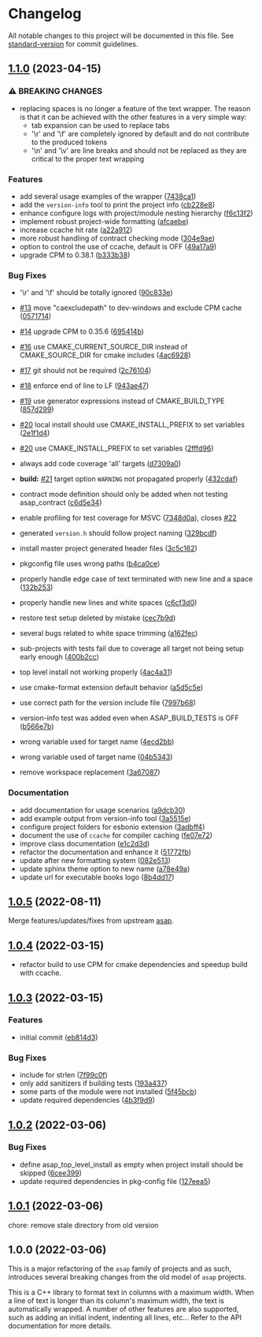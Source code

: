 # Changelog

All notable changes to this project will be documented in this file. See [standard-version](https://github.com/conventional-changelog/standard-version) for commit guidelines.

## [1.1.0](http://github.com/abdes/asap/compare/v1.0.6...v1.1.0) (2023-04-15)

### ⚠ BREAKING CHANGES

* replacing spaces is no longer a feature of the text wrapper. The reason is
  that it can be achieved with the other features in a very simple way:
  * tab expansion can be used to replace tabs
  * '\r' and '\f' are completely ignored by default and do not contribute to the
    produced tokens
  * '\n' and '\v' are line breaks and should not be replaced as they are
    critical to the proper text wrapping

### Features

* add several usage examples of the wrapper ([7438ca1](http://github.com/abdes/asap/commit/7438ca147e2d64d39d42aa555b15764af35b0d4c))
* add the `version-info` tool to print the project info ([cb228e8](http://github.com/abdes/asap/commit/cb228e8af73fbf063371e4c597f757bf5e9a4b75))
* enhance configure logs with project/module nesting hierarchy ([f6c13f2](http://github.com/abdes/asap/commit/f6c13f2a08c89cac57fb2f0dd857c8f382e50e7b))
* implement robust project-wide formatting ([afcaebe](http://github.com/abdes/asap/commit/afcaebe544fc03684ae2f85d8507b1f4571d989b))
* increase ccache hit rate ([a22a912](http://github.com/abdes/asap/commit/a22a91226060851fe9fc7e5bc0e51973df94d95c))
* more robust handling of contract checking mode ([304e9ae](http://github.com/abdes/asap/commit/304e9aee1e8fb265be78163578c45ae22569e52b))
* option to control the use of ccache, default is OFF ([49a17a9](http://github.com/abdes/asap/commit/49a17a99026ae7e59d14297d01ed2f8d10c78762))
* upgrade CPM to 0.38.1 ([b333b38](http://github.com/abdes/asap/commit/b333b3858c204fa2151171f0ac494853089ffa37))

### Bug Fixes

* '\r' and '\f' should be totally ignored ([90c833e](http://github.com/abdes/asap/commit/90c833eb86b5ca806f4458be321f4c0ed5a78986))
* [#13](http://github.com/abdes/asap/issues/13) move "caexcludepath" to dev-windows and exclude CPM cache ([0571714](http://github.com/abdes/asap/commit/0571714e9436bfec26d6450b5bc37f2a5f478a55))
* [#14](http://github.com/abdes/asap/issues/14) upgrade CPM to 0.35.6 ([695414b](http://github.com/abdes/asap/commit/695414b8e66d4d42d7ef3aaef3c6a4b8399d16c2))
* [#16](http://github.com/abdes/asap/issues/16) use CMAKE_CURRENT_SOURCE_DIR instead of CMAKE_SOURCE_DIR for cmake includes ([4ac6928](http://github.com/abdes/asap/commit/4ac6928fc2a0bf806bbcaa3bea898b5ff018a164))
* [#17](http://github.com/abdes/asap/issues/17) git should not be required ([2c76104](http://github.com/abdes/asap/commit/2c761046d0801f643aa0215d34f2795ff0093dfc))
* [#18](http://github.com/abdes/asap/issues/18) enforce end of line to LF ([943ae47](http://github.com/abdes/asap/commit/943ae479e09de999c324a9cfe3bbf8d688d255a3))
* [#19](http://github.com/abdes/asap/issues/19) use generator expressions instead of CMAKE_BUILD_TYPE ([857d299](http://github.com/abdes/asap/commit/857d2997d4ec6c879036e10234b8baf907e91089))
* [#20](http://github.com/abdes/asap/issues/20) local install should use CMAKE_INSTALL_PREFIX to set variables ([2e1f1d4](http://github.com/abdes/asap/commit/2e1f1d49baff64dbf47dbbda234886ad2dfdbf1c))
* [#20](http://github.com/abdes/asap/issues/20) use CMAKE_INSTALL_PREFIX to set variables ([2fffd96](http://github.com/abdes/asap/commit/2fffd96392114993bbb72e3f614725f867d61ab1))
* always add code coverage 'all' targets ([d7309a0](http://github.com/abdes/asap/commit/d7309a0806e11a46c73b700f12bccb424c62839b))
* **build:** [#21](http://github.com/abdes/asap/issues/21) target option `WARNING` not propagated properly ([432cdaf](http://github.com/abdes/asap/commit/432cdaff1e5c8775d0d5c533dd0abe5eac229bd7))
* contract mode definition should only be added when not testing asap_contract ([c6d5e34](http://github.com/abdes/asap/commit/c6d5e342e7a74236bb1b006be1e0d6bfe956a51a))
* enable profiling for test coverage for MSVC ([7348d0a](http://github.com/abdes/asap/commit/7348d0a36b05b2f2e9c517e5b981f2c218bd511e)), closes [#22](http://github.com/abdes/asap/issues/22)
* generated `version.h` should follow project naming ([329bcdf](http://github.com/abdes/asap/commit/329bcdfc8cb9ba4782d0cbf4b3f21ad677307644))
* install master project generated header files ([3c5c162](http://github.com/abdes/asap/commit/3c5c1628b3c920e52200f7e14ecde2346b78a6f4))
* pkgconfig file uses wrong paths ([b4ca0ce](http://github.com/abdes/asap/commit/b4ca0ceb11cc379c11bf15135ba558d8555cc772))
* properly handle edge case of text terminated with new line and a space ([132b253](http://github.com/abdes/asap/commit/132b25379ce8f51f9aea0383ebeb4b8b8793e246))
* properly handle new lines and white spaces ([c6cf3d0](http://github.com/abdes/asap/commit/c6cf3d009ea4fc5c6fe5cbaa2501c67f8ea6b042))
* restore test setup deleted by mistake ([cec7b9d](http://github.com/abdes/asap/commit/cec7b9d92481d1480c54610892cbfd954b9e0068))
* several bugs related to white space trimming ([a162fec](http://github.com/abdes/asap/commit/a162fec0241be5fbd09d573fcbb2e43c141340ae))
* sub-projects with tests fail due to coverage all target not being setup early enough ([400b2cc](http://github.com/abdes/asap/commit/400b2ccc120bd4f2c4d70f48fd3f94ce7a3f6de0))
* top level install not working properly ([4ac4a31](http://github.com/abdes/asap/commit/4ac4a31001a2ab73764e3d9fe3f279b1e7b25aee))
* use cmake-format extension default behavior ([a5d5c5e](http://github.com/abdes/asap/commit/a5d5c5eae39e4d3d0094c00848cfe777d331a219))
* use correct path for the version include file ([7997b68](http://github.com/abdes/asap/commit/7997b68eeef236e6940b0ba168c79dbdd21b34ad))
* version-info test was added even when ASAP_BUILD_TESTS is OFF ([b566e7b](http://github.com/abdes/asap/commit/b566e7b555ffb40f8ab1eea43d9a965c5724ccf1))
* wrong variable used for target name ([4ecd2bb](http://github.com/abdes/asap/commit/4ecd2bbfa896547e77cdbf7ba1c535f80125eef4))
* wrong variable used of target name ([04b5343](http://github.com/abdes/asap/commit/04b5343ae541bd6d4f5ae1c1fa2eb85b93e0b5a3))

* remove workspace replacement ([3a67087](http://github.com/abdes/asap/commit/3a670877435ef0c2cf9e68f03d2c2d608a2306a9))

### Documentation

* add documentation for usage scenarios ([a9dcb30](http://github.com/abdes/asap/commit/a9dcb30569218609f854c4d181456bf98ab8ec7e))
* add example output from version-info tool ([3a5515e](http://github.com/abdes/asap/commit/3a5515e74b0b0e5c06ba7e4500f7572a3bc4450f))
* configure project folders for esbonio extension ([3adbff4](http://github.com/abdes/asap/commit/3adbff481b90e7c8398752e6c3489ed5b12f91c9))
* document the use of `ccache` for compiler caching ([fe07e72](http://github.com/abdes/asap/commit/fe07e72ecd4eccd562bae06d31cf87723374bf46))
* improve class documentation ([e1c2d3d](http://github.com/abdes/asap/commit/e1c2d3d0f5666193f4ecaae9d50ad72d10926924))
* refactor the documentation and enhance it ([51772fb](http://github.com/abdes/asap/commit/51772fbef0a8a4de41be99c38e95cfc6d4a430de))
* update after new formatting system ([082e513](http://github.com/abdes/asap/commit/082e5134fd7d1cd03cc06218e10d5cf978b22409))
* update sphinx theme option to new name ([a78e49a](http://github.com/abdes/asap/commit/a78e49a78c868473a724d0357eeaee37a5a75201))
* update url for executable books logo ([8b4dd17](http://github.com/abdes/asap/commit/8b4dd1739bfbfe057437bd3e96b5b29adf98fd1a))

## [1.0.5](http://github.com/abdes/asap/compare/v1.0.4...v1.0.5) (2022-08-11)

Merge features/updates/fixes from upstream [asap](http://github.com/abdes/asap).

## [1.0.4](http://github.com/abdes/asap/compare/v1.0.3...v1.0.4) (2022-03-15)

* refactor build to use CPM for cmake dependencies and speedup build with ccache.

## [1.0.3](http://github.com/abdes/asap/compare/v1.0.2...v1.0.3) (2022-03-15)

### Features

* initial commit ([eb814d3](http://github.com/abdes/asap/commit/eb814d363952ea3ef6e78f2a99fb6005d70858c8))

### Bug Fixes

* include <cstring> for strlen ([7f99c0f](http://github.com/abdes/asap/commit/7f99c0fe9079f5ce29429c1cc3c5d7c4f30cd699))
* only add sanitizers if building tests ([193a437](http://github.com/abdes/asap/commit/193a437c9a86a90fb2746bab47d2c03fe49a22be))
* some parts of the module were not installed ([5f45bcb](http://github.com/abdes/asap/commit/5f45bcb6a550deff0a1bea9beb20f3abd81cbe97))
* update required dependencies ([4b3f9d9](http://github.com/abdes/asap/commit/4b3f9d9a17c5649fa477cacbd69324420c62b447))

## [1.0.2](http://github.com/abdes/asap/compare/v1.0.1...v1.0.2) (2022-03-06)

### Bug Fixes

* define asap_top_level_install as empty when project install should be skipped ([6cee399](http://github.com/abdes/asap/commit/6cee3997462b47b9c3fc382e2c65fd05ceddcff2))
* update required dependencies in pkg-config file ([127eea5](http://github.com/abdes/asap/commit/127eea5d8d87ba66d90861ed6a0ac9eb7668b428))

## [1.0.1](http://github.com/abdes/asap/compare/v1.0.0...v1.0.1) (2022-03-06)

chore: remove stale directory from old version

## 1.0.0 (2022-03-06)

This is a major refactoring of the `asap` family of projects and as such,
introduces several breaking changes from the old model of `asap` projects.

This is a C++ library to format text in columns with a maximum width. When a
line of text is longer than its column's maximum width, the text is
automatically wrapped. A number of other features are also supported, such as
adding an initial indent, indenting all lines, etc... Refer to the API
documentation for more details.
